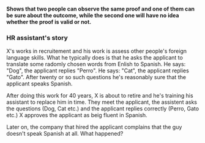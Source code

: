 **Shows that two people can observe the same proof and one of them can be sure about the outcome, while the second one will have no idea whether the proof is valid or not.**

### HR assistant's story

X's works in recruitement and his work is assess other people's foreign language skills. What he typically does is that he asks the applicant to translate some radomly chosen words from Enlish to Spanish. He says: "Dog", the applicant replies "Perro". He says: "Cat", the applicant replies "Gato". After twenty or so such questions he's reasonably sure that the applicant speaks Spanish.

After doing this work for 40 years, X is about to retire and he's training his assistant to replace him in time. They meet the applicant, the assistent asks the questions (Dog, Cat etc.) and the applicant replies correctly (Perro, Gato etc.) X approves the applicant as beig fluent in Spanish.

Later on, the company that hired the applicant complains that the guy doesn't speak Spanish at all. What happened?

